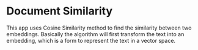 # Document Similarity

This app uses Cosine Similarity method to find the similarity between two embeddings. Basically the algorithm will first transform the text into an embedding, which is a form to represent the text in a vector space. 
